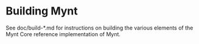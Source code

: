 Building Mynt
================

See doc/build-*.md for instructions on building the various
elements of the Mynt Core reference implementation of Mynt.
